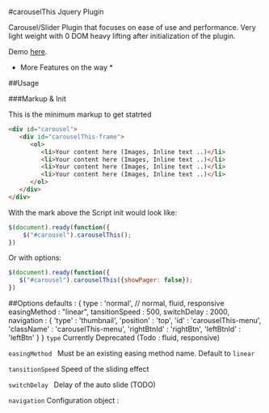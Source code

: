 #carouselThis Jquery Plugin

Carousel/Slider Plugin that focuses on ease of use and performance. Very light weight with 0 DOM heavy lifting after initialization of the plugin. 

Demo [here](http://m4nuc.github.com/carouselThis/).

* More Features on the way *

##Usage

###Markup & Init

This is the minimum markup to get statrted

```html
<div id="carousel">       
   <div id="carouselThis-frame">
      <ol>
         <li>Your content here (Images, Inline text ..)</li>
         <li>Your content here (Images, Inline text ..)</li>
         <li>Your content here (Images, Inline text ..)</li>
         <li>Your content here (Images, Inline text ..)</li>
      </ol>
   </div>
</div>
```

With the mark above the Script init would look like:

```javascript
$(document).ready(function({
	$("#carousel").carouselThis();
})
```
Or with options:

```javascript
$(document).ready(function({
   $("#carousel").carouselThis({showPager: false});
})
```
	
##Options
      defaults : {
            type                : 'normal', // normal, fluid, responsive
            easingMethod        : "linear",
            tansitionSpeed      : 500,
            switchDelay         : 2000,
            navigation : {
               'type'       : 'thumbnail',
               'position'   : 'top',
               'id'         : 'carouselThis-menu',
               'className'  : 'carouselThis-menu',
               'rightBtnId' : 'rightBtn',
               'leftBtnId'  : 'leftBtn'
            }
         }
`type`
Currently Deprecated (Todo : fluid, responsive)

`easingMethod `
Must be an existing easing method name. Default to `linear`

`tansitionSpeed`
Speed of the sliding effect

`switchDelay `
Delay of the auto slide (TODO)

`navigation`
Configuration object :


